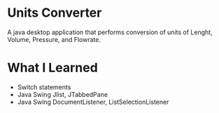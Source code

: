 # Units Converter

A java desktop application that performs conversion of units of Lenght, Volume, Pressure, and Flowrate.

# What I Learned
- Switch statements
- Java Swing Jlist, JTabbedPane
- Java Swing DocumentListener, ListSelectionListener
